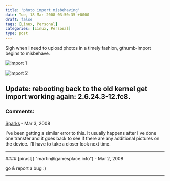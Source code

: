 ```yaml
---
title: 'photo import misbehaving'
date: Tue, 18 Mar 2008 03:50:35 +0000
draft: false
tags: [Linux, Personal]
categories: [Linux, Personal]
type: post
---
```


Sigh when I need to upload photos in a timely fashion, gthumb-import begins to misbehave.

![import 1](http://zeusville.files.wordpress.com/2008/03/import_dialog_1.png)

![import 2](http://zeusville.files.wordpress.com/2008/03/import_dialog_2.png)

**Update:** rebooting back to the old kernel get import working again: 2.6.24.3-12.fc8.
---
### Comments:
####
[Sparks]( "eric@christensenplace.us") - <time datetime="2008-03-19 13:10:17">Mar 3, 2008</time>

I've been getting a similar error to this. It usually happens after I've done one transfer and it goes back to see if there are any additional pictures on the device. I'll have to take a closer look next time.
<hr />
####
[pirast]( "martin@gamesplace.info") - <time datetime="2008-03-18 06:40:23">Mar 2, 2008</time>

go & report a bug :)
<hr />
